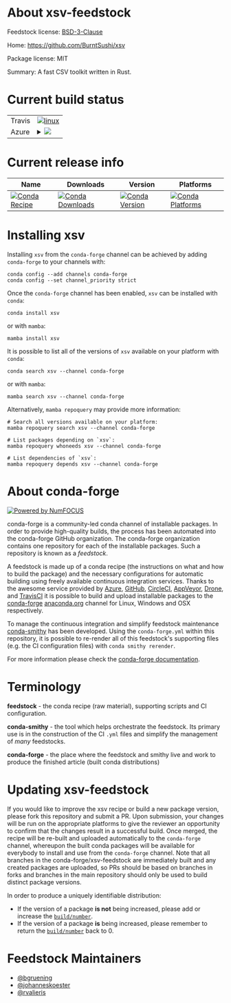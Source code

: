 About xsv-feedstock
===================

Feedstock license: [BSD-3-Clause](https://github.com/conda-forge/xsv-feedstock/blob/main/LICENSE.txt)

Home: https://github.com/BurntSushi/xsv

Package license: MIT

Summary: A fast CSV toolkit written in Rust.

Current build status
====================


<table><tr>
    <td>Travis</td>
    <td>
      <a href="https://app.travis-ci.com/conda-forge/xsv-feedstock">
        <img alt="linux" src="https://img.shields.io/travis/com/conda-forge/xsv-feedstock/main.svg?label=Linux">
      </a>
    </td>
  </tr>
    
  <tr>
    <td>Azure</td>
    <td>
      <details>
        <summary>
          <a href="https://dev.azure.com/conda-forge/feedstock-builds/_build/latest?definitionId=4425&branchName=main">
            <img src="https://dev.azure.com/conda-forge/feedstock-builds/_apis/build/status/xsv-feedstock?branchName=main">
          </a>
        </summary>
        <table>
          <thead><tr><th>Variant</th><th>Status</th></tr></thead>
          <tbody><tr>
              <td>linux_64</td>
              <td>
                <a href="https://dev.azure.com/conda-forge/feedstock-builds/_build/latest?definitionId=4425&branchName=main">
                  <img src="https://dev.azure.com/conda-forge/feedstock-builds/_apis/build/status/xsv-feedstock?branchName=main&jobName=linux&configuration=linux%20linux_64_" alt="variant">
                </a>
              </td>
            </tr><tr>
              <td>linux_aarch64</td>
              <td>
                <a href="https://dev.azure.com/conda-forge/feedstock-builds/_build/latest?definitionId=4425&branchName=main">
                  <img src="https://dev.azure.com/conda-forge/feedstock-builds/_apis/build/status/xsv-feedstock?branchName=main&jobName=linux&configuration=linux%20linux_aarch64_" alt="variant">
                </a>
              </td>
            </tr><tr>
              <td>linux_ppc64le</td>
              <td>
                <a href="https://dev.azure.com/conda-forge/feedstock-builds/_build/latest?definitionId=4425&branchName=main">
                  <img src="https://dev.azure.com/conda-forge/feedstock-builds/_apis/build/status/xsv-feedstock?branchName=main&jobName=linux&configuration=linux%20linux_ppc64le_" alt="variant">
                </a>
              </td>
            </tr><tr>
              <td>osx_64</td>
              <td>
                <a href="https://dev.azure.com/conda-forge/feedstock-builds/_build/latest?definitionId=4425&branchName=main">
                  <img src="https://dev.azure.com/conda-forge/feedstock-builds/_apis/build/status/xsv-feedstock?branchName=main&jobName=osx&configuration=osx%20osx_64_" alt="variant">
                </a>
              </td>
            </tr><tr>
              <td>win_64</td>
              <td>
                <a href="https://dev.azure.com/conda-forge/feedstock-builds/_build/latest?definitionId=4425&branchName=main">
                  <img src="https://dev.azure.com/conda-forge/feedstock-builds/_apis/build/status/xsv-feedstock?branchName=main&jobName=win&configuration=win%20win_64_" alt="variant">
                </a>
              </td>
            </tr>
          </tbody>
        </table>
      </details>
    </td>
  </tr>
</table>

Current release info
====================

| Name | Downloads | Version | Platforms |
| --- | --- | --- | --- |
| [![Conda Recipe](https://img.shields.io/badge/recipe-xsv-green.svg)](https://anaconda.org/conda-forge/xsv) | [![Conda Downloads](https://img.shields.io/conda/dn/conda-forge/xsv.svg)](https://anaconda.org/conda-forge/xsv) | [![Conda Version](https://img.shields.io/conda/vn/conda-forge/xsv.svg)](https://anaconda.org/conda-forge/xsv) | [![Conda Platforms](https://img.shields.io/conda/pn/conda-forge/xsv.svg)](https://anaconda.org/conda-forge/xsv) |

Installing xsv
==============

Installing `xsv` from the `conda-forge` channel can be achieved by adding `conda-forge` to your channels with:

```
conda config --add channels conda-forge
conda config --set channel_priority strict
```

Once the `conda-forge` channel has been enabled, `xsv` can be installed with `conda`:

```
conda install xsv
```

or with `mamba`:

```
mamba install xsv
```

It is possible to list all of the versions of `xsv` available on your platform with `conda`:

```
conda search xsv --channel conda-forge
```

or with `mamba`:

```
mamba search xsv --channel conda-forge
```

Alternatively, `mamba repoquery` may provide more information:

```
# Search all versions available on your platform:
mamba repoquery search xsv --channel conda-forge

# List packages depending on `xsv`:
mamba repoquery whoneeds xsv --channel conda-forge

# List dependencies of `xsv`:
mamba repoquery depends xsv --channel conda-forge
```


About conda-forge
=================

[![Powered by
NumFOCUS](https://img.shields.io/badge/powered%20by-NumFOCUS-orange.svg?style=flat&colorA=E1523D&colorB=007D8A)](https://numfocus.org)

conda-forge is a community-led conda channel of installable packages.
In order to provide high-quality builds, the process has been automated into the
conda-forge GitHub organization. The conda-forge organization contains one repository
for each of the installable packages. Such a repository is known as a *feedstock*.

A feedstock is made up of a conda recipe (the instructions on what and how to build
the package) and the necessary configurations for automatic building using freely
available continuous integration services. Thanks to the awesome service provided by
[Azure](https://azure.microsoft.com/en-us/services/devops/), [GitHub](https://github.com/),
[CircleCI](https://circleci.com/), [AppVeyor](https://www.appveyor.com/),
[Drone](https://cloud.drone.io/welcome), and [TravisCI](https://travis-ci.com/)
it is possible to build and upload installable packages to the
[conda-forge](https://anaconda.org/conda-forge) [anaconda.org](https://anaconda.org/)
channel for Linux, Windows and OSX respectively.

To manage the continuous integration and simplify feedstock maintenance
[conda-smithy](https://github.com/conda-forge/conda-smithy) has been developed.
Using the ``conda-forge.yml`` within this repository, it is possible to re-render all of
this feedstock's supporting files (e.g. the CI configuration files) with ``conda smithy rerender``.

For more information please check the [conda-forge documentation](https://conda-forge.org/docs/).

Terminology
===========

**feedstock** - the conda recipe (raw material), supporting scripts and CI configuration.

**conda-smithy** - the tool which helps orchestrate the feedstock.
                   Its primary use is in the construction of the CI ``.yml`` files
                   and simplify the management of *many* feedstocks.

**conda-forge** - the place where the feedstock and smithy live and work to
                  produce the finished article (built conda distributions)


Updating xsv-feedstock
======================

If you would like to improve the xsv recipe or build a new
package version, please fork this repository and submit a PR. Upon submission,
your changes will be run on the appropriate platforms to give the reviewer an
opportunity to confirm that the changes result in a successful build. Once
merged, the recipe will be re-built and uploaded automatically to the
`conda-forge` channel, whereupon the built conda packages will be available for
everybody to install and use from the `conda-forge` channel.
Note that all branches in the conda-forge/xsv-feedstock are
immediately built and any created packages are uploaded, so PRs should be based
on branches in forks and branches in the main repository should only be used to
build distinct package versions.

In order to produce a uniquely identifiable distribution:
 * If the version of a package **is not** being increased, please add or increase
   the [``build/number``](https://docs.conda.io/projects/conda-build/en/latest/resources/define-metadata.html#build-number-and-string).
 * If the version of a package **is** being increased, please remember to return
   the [``build/number``](https://docs.conda.io/projects/conda-build/en/latest/resources/define-metadata.html#build-number-and-string)
   back to 0.

Feedstock Maintainers
=====================

* [@bgruening](https://github.com/bgruening/)
* [@johanneskoester](https://github.com/johanneskoester/)
* [@rvalieris](https://github.com/rvalieris/)

